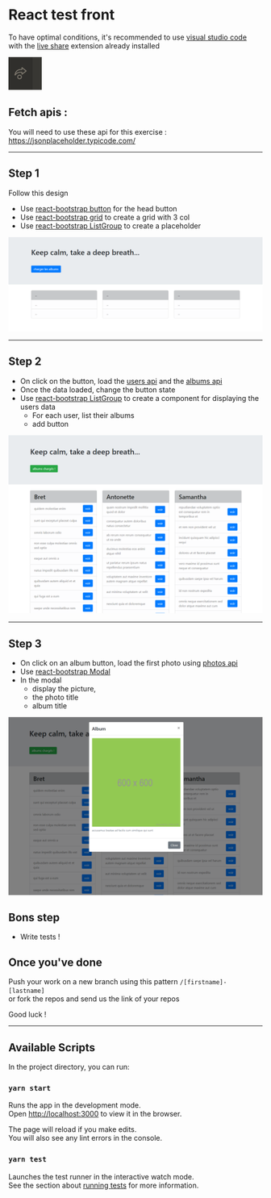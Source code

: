 # React test front

To have optimal conditions, it's recommended to use [visual studio code](https://code.visualstudio.com/) with the [live share](https://marketplace.visualstudio.com/items?itemName=MS-vsliveshare.vsliveshare) extension already installed  

![Image 1](/docs/liveshare.PNG?raw=true)

## Fetch apis : 
You will need to use these api for this exercise : https://jsonplaceholder.typicode.com/

---
## Step 1

Follow this design
* Use [react-bootstrap button](https://react-bootstrap.github.io/components/buttons/) for the head button
* Use [react-bootstrap grid](https://react-bootstrap.github.io/layout/grid/) to create a grid with 3 col
* Use [react-bootstrap ListGroup](https://react-bootstrap.github.io/components/listgroup/) to create a placeholder


[![Image 1](/docs/screen_step_1.PNG?raw=true)](/docs/screen_step_1.PNG?raw=true)

---

## Step 2  

* On click on the button, load the [users api](https://jsonplaceholder.typicode.com/users) and the [albums api](https://jsonplaceholder.typicode.com/albums)  
* Once the data loaded, change the button state  
* Use [react-bootstrap ListGroup](https://react-bootstrap.github.io/components/listgroup/) to create a component for displaying the users data  
  * For each user, list their albums  
  * add button

[![Image 2](/docs/screen_step_2.PNG?raw=true)](/docs/screen_step_2.PNG?raw=true)

---

## Step 3  

* On click on an album button, load the first photo using [photos api](https://jsonplaceholder.typicode.com/albums/1/photos)
* Use [react-bootstrap Modal](https://react-bootstrap.github.io/modal)
* In the modal
  * display the picture, 
  * the photo title 
  * album title

[![Image 3](/docs/screen_step_3.PNG?raw=true)](/docs/screen_step_3.PNG?raw=true)

## Bons step  

* Write tests !  

## Once you've done  

Push your work on a new branch using this pattern `/[firstname]-[lastname]`  
or fork the repos and send us the link of your repos

Good luck !

---  

## Available Scripts

In the project directory, you can run:

### `yarn start`

Runs the app in the development mode.\
Open [http://localhost:3000](http://localhost:3000) to view it in the browser.

The page will reload if you make edits.\
You will also see any lint errors in the console.

### `yarn test`

Launches the test runner in the interactive watch mode.\
See the section about [running tests](https://facebook.github.io/create-react-app/docs/running-tests) for more information.
